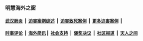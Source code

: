 
### 明慧海外之窗

####  [武汉肺炎](indexes/365.md?t=02200400) &nbsp;|&nbsp;  [迫害案例综述](indexes/328.md?t=02200400) &nbsp;|&nbsp; [迫害致死案例](indexes/277.md?t=02200400)  &nbsp;|&nbsp; [更多迫害案例](indexes/81.md?t=02200400)  &nbsp;|&nbsp; 
####  [时事评论](indexes/19.md?t=02200400) &nbsp;|&nbsp; [海外简讯](indexes/245.md?t=02200400)&nbsp;|&nbsp;  [社会支持](indexes/140.md?t=02200400) &nbsp;|&nbsp; [褒奖决议](indexes/282.md?t=02200400) &nbsp;|&nbsp; [社区报道](indexes/91.md?t=02200400)  &nbsp;|&nbsp; [天人之间](indexes/78.md?t=02200400) 

